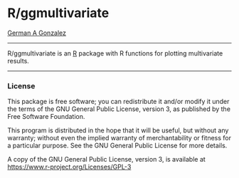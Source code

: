 # R/ggmultivariate

[German A Gonzalez](https://germangfeler.github.io/)

---

R/ggmultivariate is an [R](https://www.r-project.org) package with R functions for plotting
multivariate results.

---

### License

This package is free software; you can redistribute it and/or modify it
under the terms of the GNU General Public License, version 3, as
published by the Free Software Foundation.

This program is distributed in the hope that it will be useful, but
without any warranty; without even the implied warranty of
merchantability or fitness for a particular purpose.  See the GNU
General Public License for more details.

A copy of the GNU General Public License, version 3, is available at
<https://www.r-project.org/Licenses/GPL-3>
 
